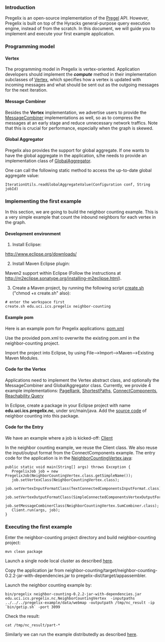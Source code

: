 ### Introduction ###
Pregelix is an open-source implementation of the [Pregel](http://googleresearch.blogspot.com/2009/06/large-scale-graph-computing-at-google.html) API. However, Pregelix is built on top of the Hyracks general-purpose query execution engine, instead of from the scratch. In this document, we will guide you to implement and execute your first example application.

### Programming model ###
#### Vertex ####
The programming model in Pregelix is vertex-oriented. Application developers should implement the **_compute_** method in their implementation subclasses of [Vertex](http://code.google.com/p/hyracks/source/browse/tags/fullstack-0.2.2/pregelix/pregelix-api/src/main/java/edu/uci/ics/pregelix/api/graph/Vertex.java), which specifies how a vertex is updated with incoming messages and what should be sent out as the outgoing messages for the next iteration.

#### Message Combiner ####
Besides the **Vertex** implementation, we advertise users to provide the [MessageCombiner](http://code.google.com/p/hyracks/source/browse/tags/fullstack-0.2.2/pregelix/pregelix-api/src/main/java/edu/uci/ics/pregelix/api/graph/MessageCombiner.java) implementations as well, so as to compress the messages at an early stage and reduce unnecessary network traffics.  Note that this is crucial for performance, especially when the graph is skewed.

#### Global Aggregator ####
Pregelix also provides the support for global aggregate. If one wants to have the global aggregate in the application, s/he needs to provide an implementation class of [GlobalAggregator](http://code.google.com/p/hyracks/source/browse/tags/fullstack-0.2.2/pregelix/pregelix-api/src/main/java/edu/uci/ics/pregelix/api/graph/GlobalAggregator.java).

One can call the following static method to access the up-to-date global aggregate value:
```
IterationUtils.readGlobalAggregateValue(Configuration conf, String jobId)
```

### Implementing the first example ###
In this section, we are going to build the neighbor counting example.
This is a very simple example that count the inbound neighbors for each vertex in the graph.


#### Development environment ####
1. Install Eclipse:

http://www.eclipse.org/downloads/

2. Install Maven Eclipse plugin:

Maven2 support within Eclipse (Follow the instructions at  http://m2eclipse.sonatype.org/installing-m2eclipse.html).

3. Create a Maven project, by running the following script [create.sh](http://code.google.com/p/hyracks/wiki/CreateSh) ("chmod +x create.sh" also):
```
# enter the workspace first		
create.sh edu.uci.ics.pregelix neighbor-counting		
```

#### Example pom ####
Here is an example pom for Pregelix applications: [pom.xml](http://code.google.com/p/hyracks/wiki/PregelixAppPom)

Use the provided pom.xml to overwrite the existing pom.xml in the neighbor-counting project.

Import the project into Eclipse, by using File-->Import-->Maven-->Existing Maven Modules.


#### Code for the Vertex ####
Applications need to implement the Vertex abstract class, and optionally the MessageCombiner and GlobalAggregator class. Currently, we provide 4 example implementations:
[PageRank](http://code.google.com/p/hyracks/source/browse/tags/fullstack-0.2.2/pregelix/pregelix-example/src/main/java/edu/uci/ics/pregelix/example/PageRankVertex.java),
[ShortestPaths](http://code.google.com/p/hyracks/source/browse/tags/fullstack-0.2.2/pregelix/pregelix-example/src/main/java/edu/uci/ics/pregelix/example/ShortestPathsVertex.java),
[ConnectComponents](http://code.google.com/p/hyracks/source/browse/tags/fullstack-0.2.2/pregelix/pregelix-example/src/main/java/edu/uci/ics/pregelix/example/ConnectedComponentsVertex.java),
[Reachability Query](http://code.google.com/p/hyracks/source/browse/tags/fullstack-0.2.2/pregelix/pregelix-example/src/main/java/edu/uci/ics/pregelix/example/ReachabilityVertex.java)

In Eclipse, create a package in your Eclipse project with name **edu.uci.ics.pregelix.nc**, under src/main/java.  Add the [source code](http://code.google.com/p/hyracks/wiki/NeighborCountingExample) of neighbor counting into this package.

#### Code for the Entry ####
We have an example where a job is kicked-off:
[Client](http://code.google.com/p/hyracks/source/browse/tags/fullstack-0.2.2/pregelix/pregelix-example/src/main/java/edu/uci/ics/pregelix/example/client/Client.java)

In the neighbor counting example, we reuse the Client class. We also reuse the input/output format from the ConnectComponents example. The entry code for the application is in the [NeighborCountingVertex.java](http://code.google.com/p/hyracks/wiki/NeighborCountingExample):
```
public static void main(String[] args) throws Exception {
   PregelixJob job = new PregelixJob(NeighborCountingVertex.class.getSimpleName());
   job.setVertexClass(NeighborCountingVertex.class);
   job.setVertexInputFormatClass(TextConnectedComponentsInputFormat.class);
   job.setVertexOutputFormatClass(SimpleConnectedComponentsVertexOutputFormat.class);
   job.setMessageCombinerClass(NeighborCountingVertex.SumCombiner.class);
   Client.run(args, job);
}
```


### Executing the first example ###
Enter the neighbor-counting project directory and build neighbor-counting project:
```
mvn clean package
```

Launch a single node local cluster as described [here](http://code.google.com/p/hyracks/wiki/PregelixUserManual#Running_Pregelix_locally).

Copy the application jar from neighbor-counting/target/neighbor-counting-0.2.2-jar-with-dependencies.jar to pregelix-dist/target/appassembler.

Launch the neighbor counting example by:
```
bin/pregelix neighbor-counting-0.2.2-jar-with-dependencies.jar edu.uci.ics.pregelix.nc.NeighborCountingVertex  -inputpaths ../../../pregelix-example/data/webmap -outputpath /tmp/nc_result -ip `bin/getip.sh` -port 3099
```

Check the result:
```
cat /tmp/nc_result/part-*
```

Similarly we can run the example distributedly as described [here](http://code.google.com/p/hyracks/wiki/PregelixUserManual#Running_Pregelix_distributedly).